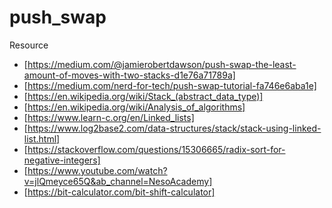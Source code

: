 # push_swap

Resource

- [https://medium.com/@jamierobertdawson/push-swap-the-least-amount-of-moves-with-two-stacks-d1e76a71789a]
- [https://medium.com/nerd-for-tech/push-swap-tutorial-fa746e6aba1e]
- [https://en.wikipedia.org/wiki/Stack_(abstract_data_type)]
- [https://en.wikipedia.org/wiki/Analysis_of_algorithms]
- [https://www.learn-c.org/en/Linked_lists]
- [https://www.log2base2.com/data-structures/stack/stack-using-linked-list.html]
- [https://stackoverflow.com/questions/15306665/radix-sort-for-negative-integers]
- [https://www.youtube.com/watch?v=jlQmeyce65Q&ab_channel=NesoAcademy]
- [https://bit-calculator.com/bit-shift-calculator]